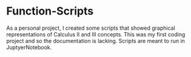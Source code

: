 # Function-Scripts
As a personal project, I created some scripts that showed graphical representations of Calculus II and III concepts. 
This was my first coding project and so the documentation is lacking. 
Scripts are meant to run in JuptyerNotebook.
